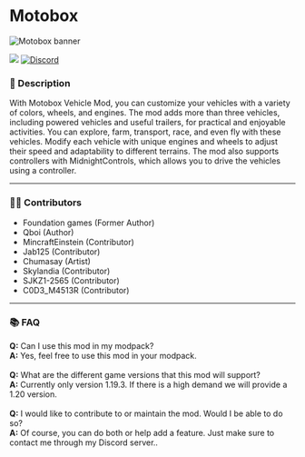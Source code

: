 # Motobox

![Motobox banner](https://github.com/Project-Alphaa/Motobox/assets/115327854/a0256632-e318-4434-8188-93aad60bc853)

![](https://img.shields.io/badge/Mod_Loader-Fabric-green?style=for-the-badge)
[![Discord](https://img.shields.io/badge/Discord-Invite-blue?style=for-the-badge&logo=discord)](https://discord.gg/the-alpha-server-852655613669277777)

### **📘 Description**
With Motobox Vehicle Mod, you can customize your vehicles with a variety of colors, wheels, and engines. The mod adds more than three vehicles, including powered vehicles and useful trailers, for practical and enjoyable activities. You can explore, farm, transport, race, and even fly with these vehicles. Modify each vehicle with unique engines and wheels to adjust their speed and adaptability to different terrains. The mod also supports controllers with MidnightControls, which allows you to drive the vehicles using a controller.

---

### **🙎‍♂️ Contributors**
- Foundation games (Former Author)
- Qboi (Author)
- MincraftEinstein (Contributor)
- Jab125 (Contributor)
- Chumasay (Artist)
- Skylandia (Contributor)
- SJKZ1-2565 (Contributor)
- C0D3_M4513R (Contributor)


---
### **📚 FAQ**
**Q:** Can I use this mod in my modpack?
<br>
**A:** Yes, feel free to use this mod in your modpack.
<br><br>
**Q:** What are the different game versions that this mod will support?
<br>
**A:** Currently only version 1.19.3. If there is a high demand we will provide a 1.20 version.
<br><br>
**Q:** I would like to contribute to or maintain the mod. Would I be able to do so?
<br>
**A:** Of course, you can do both or help add a feature. Just make sure to contact me through my Discord server..
